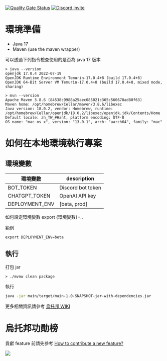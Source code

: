 [![Quality Gate Status](https://sonarcloud.io/api/project_badges/measure?project=WSA-Utopia-Discord-Bot&metric=alert_status)](https://sonarcloud.io/summary/new_code?id=WSA-Utopia-Discord-Bot)
[![Discord invite](https://img.shields.io/badge/chat-on%20Discord-brightgreen.svg?style=social&amp;logo=discord)](https://discord.gg/waterballsa)

# 環境準備

- Java 17
- Maven (use the maven wrapper)

可以透過下列指令檢查使用的是否為 java 17 版本

```
> java --version
openjdk 17.0.4 2022-07-19
OpenJDK Runtime Environment Temurin-17.0.4+8 (build 17.0.4+8)
OpenJDK 64-Bit Server VM Temurin-17.0.4+8 (build 17.0.4+8, mixed mode, sharing)

> mvn --version
Apache Maven 3.8.6 (84538c9988a25aec085021c365c560670ad80f63)
Maven home: /opt/homebrew/Cellar/maven/3.8.6/libexec
Java version: 18.0.2, vendor: Homebrew, runtime: /opt/homebrew/Cellar/openjdk/18.0.2/libexec/openjdk.jdk/Contents/Home
Default locale: zh_TW_#Hant, platform encoding: UTF-8
OS name: "mac os x", version: "13.0.1", arch: "aarch64", family: "mac"
```

# 如何在本地環境執行專案

## 環境變數

| 環境變數  | description |
|----------------|-----------------------|
| BOT_TOKEN      |   Discord bot token   |
| CHATGPT_TOKEN  |   OpenAI API key      |
| DEPLOYMENT_ENV |   [beta, prod]        |

如何設定環境變數
export {環境變數}=..

範例

```
export DEPLOYMENT_ENV=beta
```

## 執行

打包 jar

```
> ./mvnw clean package
```

執行

```sh
java -jar main/target/main-1.0-SNAPSHOT-jar-with-dependencies.jar
```

更多相關資訊請參考 [烏托邦 WIKI](https://github.com/Waterball-Software-Academy/WSA-Utopia-Discord-Bot/wiki)

# 烏托邦功勛榜

貢獻 feature 前請先參考 [How to contribute a new feature?
](https://github.com/Waterball-Software-Academy/WSA-Utopia-Discord-Bot/wiki/No.2-%E5%BB%BA%E7%AB%8B%E6%96%B0%E7%9A%84%E5%8A%9F%E8%83%BD%E6%A8%A1%E7%B5%84-(Create-Feature-Module))

<a href = "https://github.com/Waterball-Software-Academy/WSA-Utopia-Discord-Bot/graphs/contributors">
  <img src = "https://contrib.rocks/image?repo=Waterball-Software-Academy/WSA-Utopia-Discord-Bot"/>
</a>
